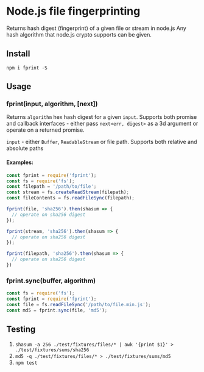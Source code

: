 # Node.js file fingerprinting

Returns hash digest (fingerprint) of a given file or stream in node.js
Any hash algorithm that node.js crypto supports can be given.

## Install

`npm i fprint -S`

## Usage

### fprint(input, algorithm, [next])

Returns `algorithm` hex hash digest for a given `input`.
Supports both promise and callback interfaces - either pass `next<err, digest>` as a 3d argument
or operate on a returned promise.

`input` - either `Buffer`, `ReadableStream` or file path. Supports both relative and absolute paths

#### Examples:

```js
const fprint = require('fprint');
const fs = require('fs');
const filepath = '/path/to/file';
const stream = fs.createReadStream(filepath);
const fileContents = fs.readFileSync(filepath);

fprint(file, 'sha256').then(shasum => {
  // operate on sha256 digest
});

fprint(stream, 'sha256').then(shasum => {
  // operate on sha256 digest
});

fprint(filepath, 'sha256').then(shasum => {
  // operate on sha256 digest
})
```

### fprint.sync(buffer, algorithm)

```js
const fs = require('fs');
const fprint = require('fprint');
const file = fs.readFileSync('/path/to/file.min.js');
const md5 = fprint.sync(file, 'md5');
```

## Testing

1. `shasum -a 256 ./test/fixtures/files/* | awk '{print $1}' > ./test/fixtures/sums/sha256`
2. `md5 -q ./test/fixtures/files/* > ./test/fixtures/sums/md5`
3. `npm test`
